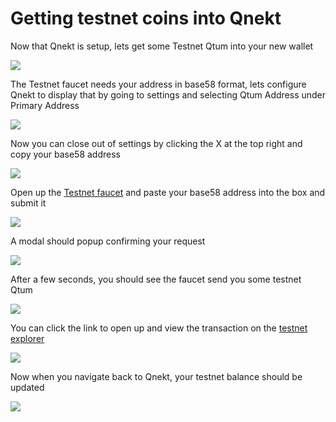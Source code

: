 # Getting testnet coins into Qnekt

Now that Qnekt is setup, lets get some Testnet Qtum into your new wallet

![](./qnekt_install/qnekt_main_page.PNG)

The Testnet faucet needs your address in base58 format, lets configure Qnekt to display that by going to settings and selecting Qtum Address under Primary Address

![](./qnekt_install/qnekt_setup_primary_address.PNG)

Now you can close out of settings by clicking the X at the top right and copy your base58 address

![](./qnekt_install/qnekt_main_page_base58.PNG)

Open up the [Testnet faucet](http://testnet-faucet.qtum.info/) and paste your base58 address into the box and submit it

![](./qnekt_install/qnekt_faucet.PNG)

A modal should popup confirming your request

![](./qnekt_install/qnekt_faucet_submit.PNG)

After a few seconds, you should see the faucet send you some testnet Qtum

![](./qnekt_install/qnekt_faucet_received.PNG)

You can click the link to open up and view the transaction on the [testnet explorer](https://testnet.qtum.info/address/qKGYoGjkezyzYRSMXEeXqb72PUdx3Wgqvr)

![](./qnekt_install/qnekt_faucet_confirmation.PNG)

Now when you navigate back to Qnekt, your testnet balance should be updated

![](./qnekt_install/qnekt_main_page_faucet_balance.PNG)

